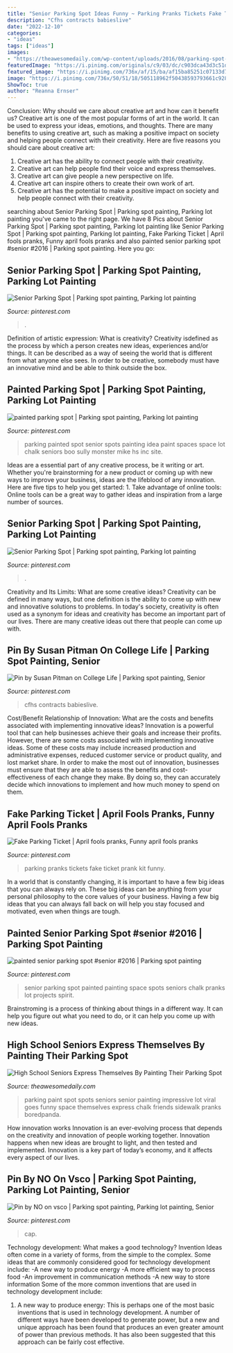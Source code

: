 ```yaml
---
title: "Senior Parking Spot Ideas Funny ~ Parking Pranks Tickets Fake Ticket Prank Kit Funny"
description: "Cfhs contracts babieslive"
date: "2022-12-10"
categories:
- "ideas"
tags: ["ideas"]
images:
- "https://theawesomedaily.com/wp-content/uploads/2016/08/parking-spot-art-by-seniors-7-1.jpg"
featuredImage: "https://i.pinimg.com/originals/c9/03/dc/c903dca43d3c51d07c7988b08f5ea48b.jpg"
featured_image: "https://i.pinimg.com/736x/af/15/ba/af15ba85251c07133d758c8f31c9990d.jpg"
image: "https://i.pinimg.com/736x/50/51/18/505118962f50438593793661c928761a.jpg"
ShowToc: true
author: "Reanna Ernser"
---
```



Conclusion: Why should we care about creative art and how can it benefit us?
Creative art is one of the most popular forms of art in the world. It can be used to express your ideas, emotions, and thoughts. There are many benefits to using creative art, such as making a positive impact on society and helping people connect with their creativity. Here are five reasons you should care about creative art: 
1) Creative art has the ability to connect people with their creativity.
2) Creative art can help people find their voice and express themselves.
3) Creative art can give people a new perspective on life.
4) Creative art can inspire others to create their own work of art.
5) Creative art has the potential to make a positive impact on society and help people connect with their creativity.

	

		
searching about Senior Parking Spot | Parking spot painting, Parking lot painting you've came to the right page. We have 8 Pics about Senior Parking Spot | Parking spot painting, Parking lot painting like Senior Parking Spot | Parking spot painting, Parking lot painting, Fake Parking Ticket | April fools pranks, Funny april fools pranks and also painted senior parking spot #senior #2016 | Parking spot painting. Here you go:
		
    
## Senior Parking Spot | Parking Spot Painting, Parking Lot Painting

<img loading=lazy src="https://i.pinimg.com/originals/c9/03/dc/c903dca43d3c51d07c7988b08f5ea48b.jpg" onerror="this.onerror=null;this.src='https://tse1.mm.bing.net/th?id=OIP.1WMRmAuTucNwcHbtCgXA1gHaJ4&amp;pid=15.1';" alt="Senior Parking Spot | Parking spot painting, Parking lot painting">

_Source: pinterest.com_

>. 

	

Definition of artistic expression: What is creativity?
Creativity isdefined as the process by which a person creates new ideas, experiences and/or things. It can be described as a way of seeing the world that is different from what anyone else sees. In order to be creative, somebody must have an innovative mind and be able to think outside the box.

    
## Painted Parking Spot | Parking Spot Painting, Parking Lot Painting

<img loading=lazy src="https://i.pinimg.com/originals/5a/07/f4/5a07f4c8e7586b185c5195f772aebfd2.jpg" onerror="this.onerror=null;this.src='https://tse1.mm.bing.net/th?id=OIP.XFxVo7DTykDWOhbSIT7FuQHaJ4&amp;pid=15.1';" alt="painted parking spot | Parking spot painting, Parking lot painting">

_Source: pinterest.com_

>parking painted spot senior spots painting idea paint spaces space lot chalk seniors boo sully monster mike hs inc site. 

	

Ideas are a essential part of any creative process, be it writing or art. Whether you're brainstorming for a new product or coming up with new ways to improve your business, ideas are the lifeblood of any innovation. Here are five tips to help you get started: 1. Take advantage of online tools: Online tools can be a great way to gather ideas and inspiration from a large number of sources.

    
## Senior Parking Spot | Parking Spot Painting, Parking Lot Painting

<img loading=lazy src="https://i.pinimg.com/736x/50/51/18/505118962f50438593793661c928761a.jpg" onerror="this.onerror=null;this.src='https://tse4.mm.bing.net/th?id=OIP.VsDoOlxk7SnVje0D0Q1YMgHaJ3&amp;pid=15.1';" alt="Senior Parking Spot | Parking spot painting, Parking lot painting">

_Source: pinterest.com_

>. 

	

Creativity and Its Limits: What are some creative ideas?
Creativity can be defined in many ways, but one definition is the ability to come up with new and innovative solutions to problems. In today's society, creativity is often used as a synonym for ideas and creativity has become an important part of our lives. There are many creative ideas out there that people can come up with.

    
## Pin By Susan Pitman On College Life | Parking Spot Painting, Senior

<img loading=lazy src="https://i.pinimg.com/originals/37/29/31/372931992afce43594bff7256691498a.jpg" onerror="this.onerror=null;this.src='https://tse2.mm.bing.net/th?id=OIP.pm0Es-VF8CWg1_vzXn5SMgHaHa&amp;pid=15.1';" alt="Pin by Susan Pitman on College Life | Parking spot painting, Senior">

_Source: pinterest.com_

>cfhs contracts babieslive. 

	

Cost/Benefit Relationship of Innovation: What are the costs and benefits associated with implementing innovative ideas?
Innovation is a powerful tool that can help businesses achieve their goals and increase their profits. However, there are some costs associated with implementing innovative ideas. Some of these costs may include increased production and administrative expenses, reduced customer service or product quality, and lost market share. In order to make the most out of innovation, businesses must ensure that they are able to assess the benefits and cost-effectiveness of each change they make. By doing so, they can accurately decide which innovations to implement and how much money to spend on them.

    
## Fake Parking Ticket | April Fools Pranks, Funny April Fools Pranks

<img loading=lazy src="https://i.pinimg.com/736x/af/15/ba/af15ba85251c07133d758c8f31c9990d.jpg" onerror="this.onerror=null;this.src='https://tse3.mm.bing.net/th?id=OIP.3PHacgHyCLwde6SEjMolEQHaJ4&amp;pid=15.1';" alt="Fake Parking Ticket | April fools pranks, Funny april fools pranks">

_Source: pinterest.com_

>parking pranks tickets fake ticket prank kit funny. 

	

In a world that is constantly changing, it is important to have a few big ideas that you can always rely on. These big ideas can be anything from your personal philosophy to the core values of your business. Having a few big ideas that you can always fall back on will help you stay focused and motivated, even when things are tough.

    
## Painted Senior Parking Spot #senior #2016 | Parking Spot Painting

<img loading=lazy src="https://i.pinimg.com/originals/5f/1b/05/5f1b054965f2206b71103a8d03ffd27c.jpg" onerror="this.onerror=null;this.src='https://tse3.mm.bing.net/th?id=OIP.Y2--JRYO3_7qbYEbckn7AAHaHa&amp;pid=15.1';" alt="painted senior parking spot #senior #2016 | Parking spot painting">

_Source: pinterest.com_

>senior parking spot painted painting space spots seniors chalk pranks lot projects spirit. 

	

Brainstroming is a process of thinking about things in a different way. It can help you figure out what you need to do, or it can help you come up with new ideas.

    
## High School Seniors Express Themselves By Painting Their Parking Spot

<img loading=lazy src="https://theawesomedaily.com/wp-content/uploads/2016/08/parking-spot-art-by-seniors-7-1.jpg" onerror="this.onerror=null;this.src='https://tse1.mm.bing.net/th?id=OIP.EBYk24Jvur1LjOUoFviL5wHaJ3&amp;pid=15.1';" alt="High School Seniors Express Themselves By Painting Their Parking Spot">

_Source: theawesomedaily.com_

>parking paint spot spots seniors senior painting impressive lot viral goes funny space themselves express chalk friends sidewalk pranks boredpanda. 

	

How innovation works
Innovation is an ever-evolving process that depends on the creativity and innovation of people working together. Innovation happens when new ideas are brought to light, and then tested and implemented. Innovation is a key part of today’s economy, and it affects every aspect of our lives.

    
## Pin By NO On Vsco | Parking Spot Painting, Parking Lot Painting, Senior

<img loading=lazy src="https://i.pinimg.com/736x/d0/62/ed/d062ed49f7409182b4e2c6f78ed68ef1.jpg" onerror="this.onerror=null;this.src='https://tse1.mm.bing.net/th?id=OIP.lYJfoqhP69klFA3rOp3zCgHaNL&amp;pid=15.1';" alt="Pin by NO on vsco | Parking spot painting, Parking lot painting, Senior">

_Source: pinterest.com_

>cap. 

	

Technology development: What makes a good technology?
Invention Ideas often come in a variety of forms, from the simple to the complex. Some ideas that are commonly considered good for technology development include: 
-A new way to produce energy 
-A more efficient way to process food 
-An improvement in communication methods 
-A new way to store information 
Some of the more common inventions that are used in technology development include:


1) A new way to produce energy: This is perhaps one of the most basic inventions that is used in technology development. A number of different ways have been developed to generate power, but a new and unique approach has been found that produces an even greater amount of power than previous methods. It has also been suggested that this approach can be fairly cost effective.

